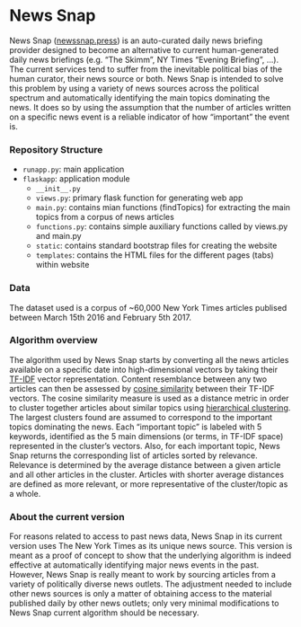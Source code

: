 # News Snap

News Snap ([newssnap.press]( http://newssnap.press)) is an auto-curated daily news briefing provider designed to become an alternative to current human-generated daily news briefings (e.g. “The Skimm”, NY Times “Evening Briefing”, …). The current services tend to suffer from the inevitable political bias of the human curator, their news source or both. News Snap is intended to solve this problem by using a variety of news sources across the political spectrum and automatically identifying the main topics dominating the news. It does so by using the assumption that the number of articles written on a specific news event is a reliable indicator of how “important” the event is.

### Repository Structure

- `runapp.py`: main application
- `flaskapp`: application module
    - `__init__.py`
    - `views.py`: primary flask function for generating web app
    - `main.py`: contains mian functions (findTopics) for extracting the main topics from a corpus of news articles
    - `functions.py`: contains simple auxiliary functions called by views.py and main.py
    - `static`: contains standard bootstrap files for creating the website
    - `templates`: contains the HTML files for the different pages (tabs) within website
    
### Data

The dataset used is a corpus of ~60,000 New York Times articles publised between March 15th 2016 and February 5th 2017.


### Algorithm overview

The algorithm used by News Snap starts by converting all the news articles available on a specific date into high-dimensional vectors by taking their [TF-IDF]( https://en.wikipedia.org/wiki/Tf-idf) vector representation. Content resemblance between any two articles can then be assessed by [cosine similarity]( https://en.wikipedia.org/wiki/Cosine_similarity) between their TF-IDF vectors. The cosine similarity measure is used as a distance metric in order to cluster together articles about similar topics using [hierarchical clustering]( https://en.wikipedia.org/wiki/Hierarchical_clustering). The largest clusters found are assumed to correspond to the important topics dominating the news. 
Each “important topic” is labeled with 5 keywords, identified as the 5 main dimensions (or terms, in TF-IDF space) represented in the cluster’s vectors. Also, for each important topic, News Snap returns the corresponding list of articles sorted by relevance. Relevance is determined by the average distance between a given article and all other articles in the cluster. Articles with shorter average distances are defined as more relevant, or more representative of the cluster/topic as a whole. 


### About the current version

For reasons related to access to past news data, News Snap in its current version uses The New York Times as its unique news source. This version is meant as a proof of concept to show that the underlying algorithm is indeed effective at automatically identifying major news events in the past. 
However, News Snap is really meant to work by sourcing articles from a variety of politically diverse news outlets. The adjustment needed to include other news sources is only a matter of obtaining access to the material published daily by other news outlets; only very minimal modifications to News Snap current algorithm should be necessary.  
